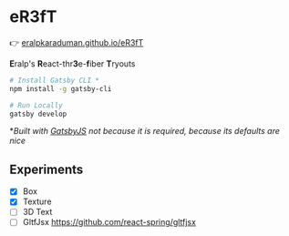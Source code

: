 # eR3fT

👉 [eralpkaraduman.github.io/eR3fT](https://eralpkaraduman.github.io/eR3fT)

**E**ralp's
**R**eact-thr**3**e-**f**iber
**T**ryouts

```bash
# Install Gatsby CLI *
npm install -g gatsby-cli

# Run Locally
gatsby develop
```

\*_Built with [GatsbyJS](http://gatsbyjs.org) not because it is required, because its defaults are nice_

## Experiments

- [x] Box
- [x] Texture
- [ ] 3D Text
- [ ] GltfJsx https://github.com/react-spring/gltfjsx
